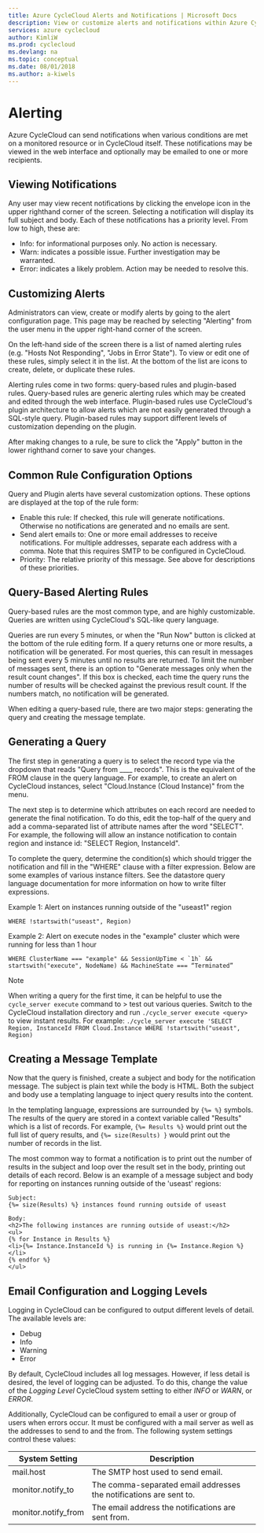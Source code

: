 ```yaml
---
title: Azure CycleCloud Alerts and Notifications | Microsoft Docs
description: View or customize alerts and notifications within Azure CycleCloud.
services: azure cyclecloud
author: KimliW
ms.prod: cyclecloud
ms.devlang: na
ms.topic: conceptual
ms.date: 08/01/2018
ms.author: a-kiwels
---
```


# Alerting

Azure CycleCloud can send notifications when various conditions are met on a monitored resource or
in CycleCloud itself. These notifications may be viewed in the web interface and optionally may
be emailed to one or more recipients.

## Viewing Notifications

Any user may view recent notifications by clicking the envelope icon in the upper right­hand corner
of the screen. Selecting a notification will display its full subject and body. Each of these
notifications has a priority level. From low to high, these are:

* Info: for informational purposes only. No action is necessary.
* Warn: indicates a possible issue. Further investigation may be warranted.
* Error: indicates a likely problem. Action may be needed to resolve this.

## Customizing Alerts

Administrators can view, create or modify alerts by going to the alert configuration page. This
page may be reached by selecting "Alerting" from the user menu in the upper right­-hand corner
of the screen.

On the left­-hand side of the screen there is a list of named alerting rules (e.g. "Hosts Not
Responding", "Jobs in Error State"). To view or edit one of these rules, simply select it in the list.
At the bottom of the list are icons to create, delete, or duplicate these rules.

Alerting rules come in two forms: query­-based rules and plugin­-based rules. Query­-based rules
are generic alerting rules which may be created and edited through the web interface.
Plugin-­based rules use CycleCloud's plugin architecture to allow alerts which are not easily
generated through a SQL­-style query. Plugin­-based rules may support different levels of
customization depending on the plugin.

After making changes to a rule, be sure to click the "Apply" button in the lower right­hand corner
to save your changes.

## Common Rule Configuration Options

Query and Plugin alerts have several customization options. These options
are displayed at the top of the rule form:

* Enable this rule: If checked, this rule will generate notifications. Otherwise no notifications are generated and no emails are sent.
* Send alert emails to: One or more email addresses to receive notifications. For multiple addresses, separate each address with a comma. Note that this requires SMTP to be configured in CycleCloud.
* Priority: The relative priority of this message. See above for descriptions of these priorities.

## Query­-Based Alerting Rules

Query­-based rules are the most common type, and are highly customizable. Queries are written using CycleCloud's SQL­-like query language.

Queries are run every 5 minutes, or when the "Run Now" button is clicked at the bottom of the
rule editing form. If a query returns one or more results, a notification will be generated. For
most queries, this can result in messages being sent every 5 minutes until no results are
returned. To limit the number of messages sent, there is an option to "Generate messages only
when the result count changes". If this box is checked, each time the query runs the number of
results will be checked against the previous result count. If the numbers match, no notification
will be generated.

When editing a query­-based rule, there are two major steps: generating the query and creating
the message template.

## Generating a Query

The first step in generating a query is to select the record type via the dropdown that reads
"Query from ____ records". This is the equivalent of the FROM clause in the query language.
For example, to create an alert on CycleCloud instances, select "Cloud.Instance (Cloud
Instance)" from the menu.

The next step is to determine which attributes on each record are needed to generate the final notification. To do this, edit the top­-half of the query and add a comma­-separated list of attribute names after the word "SELECT". For example, the following will allow an instance notification to contain region and instance id: "SELECT Region, InstanceId".

To complete the query, determine the condition(s) which should trigger the notification and fill in
the "WHERE" clause with a filter expression. Below are some examples of various instance
filters. See the datastore query language documentation for more information on how to write
filter expressions.

Example 1: Alert on instances running outside of the "us­east­1" region

``` Query
WHERE !startswith("us­east", Region)
```

Example 2: Alert on execute nodes in the "example" cluster which were running for less
than 1 hour

``` Query
WHERE ClusterName === "example" && SessionUpTime < `1h` && startswith("execute", NodeName) && MachineState === “Terminated”
```

> [!NOTE]
> When writing a query for the first time, it can be helpful to use the `cycle_server execute` command to > test out various queries. Switch to the CycleCloud installation directory and run `./cycle_server execute <query>` to view instant results. For example: `./cycle_server execute 'SELECT Region, InstanceId FROM Cloud.Instance WHERE !startswith("us­east", Region)`

## Creating a Message Template

Now that the query is finished, create a subject and body for the notification
message. The subject is plain text while the body is HTML. Both the subject and body use a
templating language to inject query results into the content.

In the templating language, expressions are surrounded by `{%= %}` symbols. The results of the
query are stored in a context variable called "Results" which is a list of records. For example,
`{%= Results %}` would print out the full list of query results, and `{%= size(Results) }` would print
out the number of records in the list.

The most common way to format a notification is to print out the number of results in the subject
and loop over the result set in the body, printing out details of each record. Below is an example
of a message subject and body for reporting on instances running outside of the 'us­east'
regions:

``` EmailTemplate
Subject:
{%= size(Results) %} instances found running outside of us­east

Body:
<h2>The following instances are running outside of us­east:</h2>
<ul>
{% for Instance in Results %}
<li>{%= Instance.InstanceId %} is running in {%= Instance.Region %}</li>
{% endfor %}
</ul>
```

## Email Configuration and Logging Levels

Logging in CycleCloud can be configured to output different levels of detail. The available levels are:

* Debug
* Info
* Warning
* Error

By default, CycleCloud includes all log messages. However, if less
detail is desired, the level of logging can be adjusted. To do this,
change the value of the *Logging Level* CycleCloud system setting to
either *INFO* or *WARN*, or *ERROR*.

Additionally, CycleCloud can be configured to email a user or group
of users when errors occur. It must be configured with a mail server
as well as the addresses to send to and the from. The following system
settings control these values:

| System Setting       | Description                                                        |
| -------------------- | ------------------------------------------------------------------ |
| mail.host            | The SMTP host used to send email.                                  |
| monitor.notify_to    | The comma-separated email addresses the notifications are sent to. |
| monitor.notify_from  | The email address the notifications are sent from.                 |
